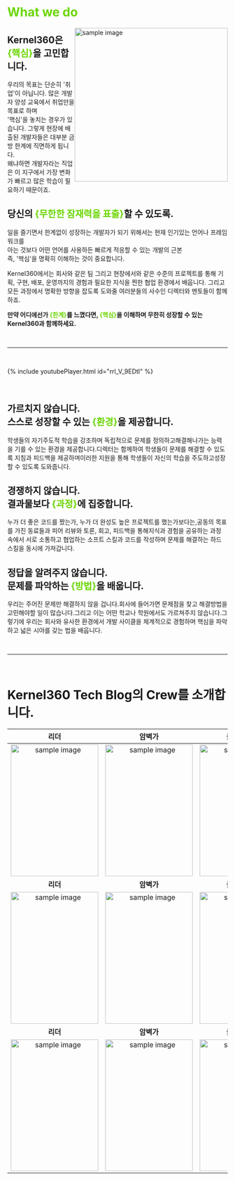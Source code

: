 # <span style="color:#6BD600">What we do</span>

<div style = "float: right;">
    <img src="https://cgk95.github.io/assets/images/about/4.png" width="350px" alt="sample image">
</div>

## **Kernel360은 <span style="color:#6BD600">{핵심}</span>을 고민합니다.**

우리의 목표는 단순히 '취업'이 아닙니다. 많은 개발자 양성 교육에서 취업만을 목표로 하며 <br>'핵심'을 놓치는 경우가 있습니다. 그렇게 현장에 배출된 개발자들은 대부분 금방 한계에 직면하게 됩니다. <br> 왜냐하면 개발자라는 직업은 이 지구에서 가장 변화가 빠르고 많은 학습이 필요하기 때문이죠.

## **당신의 <span style="color:#6BD600">{무한한 잠재력을 표출}</span>할 수 있도록.**

일을 즐기면서 한계없이 성장하는 개발자가 되기 위해서는 현재 인기있는 언어나 프레임워크를 <br> 아는 것보다 어떤 언어를 사용하든 빠르게 적응할 수 있는 개발의 근본 <br> 즉, '핵심'을 명확히 이해하는 것이 중요합니다.

Kernel360에서는 회사와 같은 팀 그리고 현장에서와 같은 수준의 프로젝트를 통해 기획, 구현, 배포, 운영까지의 경험과 필요한 지식을 찐한 협업 환경에서 배웁니다. 그리고 모든 과정에서 명확한 방향을 잡도록
도와줄 여러분들의 사수인 디렉터와 멘토들이 함께하죠.

**만약 어디에선가 <span style="color:#6BD600">{한계}</span>를 느꼈다면, <span style="color:#6BD600">{핵심}</span>을 이해하며 무한히 성장할 수 있는 Kernel360과 함께하세요.**

<br>

---

<br>

{% include youtubePlayer.html id="rrl_V_9EDtI" %}

<br>

## **가르치지 않습니다. <br>스스로 성장할 수 있는 <span style="color:#6BD600">{환경}</span>을 제공합니다.**

학생들의 자기주도적 학습을 강조하며 독립적으로 문제를 정의하고해결해나가는 능력을 기를 수 있는 환경을 제공합니다.디렉터는 함께하여 학생들이 문제를 해결할 수 있도록 지침과 피드백을 제공하며이러한 지원을 통해 학생들이
자신의 학습을 주도하고성장할 수 있도록 도와줍니다.

## **경쟁하지 않습니다. <br>결과물보다 <span style="color:#6BD600">{과정}</span>에 집중합니다.**

누가 더 좋은 코드를 짰는가, 누가 더 완성도 높은 프로젝트를 했는가보다는,공동의 목표를 가진 동료들과 피어 리뷰와 토론, 회고, 피드백을 통해지식과 경험을 공유하는 과정 속에서 서로 소통하고 협업하는 소프트
스킬과 코드를 작성하며 문제를 해결하는 하드 스킬을 동시에 가져갑니다.

## **정답을 알려주지 않습니다. <br>문제를 파악하는 <span style="color:#6BD600">{방법}</span>을 배웁니다.**

우리는 주어진 문제만 해결하지 않을 겁니다.회사에 들어가면 문제점을 찾고 해결방법을 고민해야할 일이 많습니다.그리고 이는 어떤 학교나 학원에서도 가르쳐주지 않습니다.그렇기에 우리는 회사와 유사한 환경에서 개발
사이클을 체계적으로 경험하며 핵심을 파악하고 넓은 시야를 갖는 법을 배웁니다.

<br>

---

<br>

# **Kernel360 Tech Blog의 Crew를 소개합니다.**

|                                                   **리더**                                                    |                                                  **암벽가**                                                   |                                                **블로그 주인**                                                |                                              **10월의 Kernel인**                                              |                                                **Kernel Ace**                                                 |
| :-----------------------------------------------------------------------------------------------------------: | :-----------------------------------------------------------------------------------------------------------: | :-----------------------------------------------------------------------------------------------------------: | :-----------------------------------------------------------------------------------------------------------: | :-----------------------------------------------------------------------------------------------------------: |
| <img src="https://cgk95.github.io/assets/images/about/6.png" width="200px" height="300px" alt="sample image"> | <img src="https://cgk95.github.io/assets/images/about/2.png" width="200px" height="300px" alt="sample image"> | <img src="https://cgk95.github.io/assets/images/about/3.png" width="200px" height="300px" alt="sample image"> | <img src="https://cgk95.github.io/assets/images/about/5.png" width="200px" height="300px" alt="sample image"> | <img src="https://cgk95.github.io/assets/images/about/1.png" width="200px" height="300px" alt="sample image"> |
|                                                   **리더**                                                    |                                                  **암벽가**                                                   |                                                **블로그 주인**                                                |                                              **10월의 Kernel인**                                              |                                                **Kernel Ace**                                                 |
| <img src="https://cgk95.github.io/assets/images/about/6.png" width="200px" height="300px" alt="sample image"> | <img src="https://cgk95.github.io/assets/images/about/2.png" width="200px" height="300px" alt="sample image"> | <img src="https://cgk95.github.io/assets/images/about/3.png" width="200px" height="300px" alt="sample image"> | <img src="https://cgk95.github.io/assets/images/about/5.png" width="200px" height="300px" alt="sample image"> | <img src="https://cgk95.github.io/assets/images/about/1.png" width="200px" height="300px" alt="sample image"> |
|                                                   **리더**                                                    |                                                  **암벽가**                                                   |                                                **블로그 주인**                                                |                                              **10월의 Kernel인**                                              |                                                **Kernel Ace**                                                 |
| <img src="https://cgk95.github.io/assets/images/about/6.png" width="200px" height="300px" alt="sample image"> | <img src="https://cgk95.github.io/assets/images/about/2.png" width="200px" height="300px" alt="sample image"> | <img src="https://cgk95.github.io/assets/images/about/3.png" width="200px" height="300px" alt="sample image"> | <img src="https://cgk95.github.io/assets/images/about/5.png" width="200px" height="300px" alt="sample image"> | <img src="https://cgk95.github.io/assets/images/about/1.png" width="200px" height="300px" alt="sample image"> |

<!-- | <img src="https://cgk95.github.io/assets/images/about/6.png" width="200px" alt="sample image"> | <img src="https://cgk95.github.io/assets/images/about/2.png" width="200px" alt="sample image"> | <img src="https://cgk95.github.io/assets/images/about/3.png" width="200px" alt="sample image"> | <img src="https://cgk95.github.io/assets/images/about/5.png" width="200px" alt="sample image"> | <img src="https://cgk95.github.io/assets/images/about/1.png" width="200px" alt="sample image"> | -->

<!-- max-height: 90% !important;
max-width: 90% !important; -->
